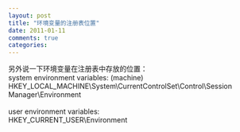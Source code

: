 ```yaml
---
layout: post
title: "环境变量的注册表位置"
date: 2011-01-11
comments: true
categories: 
---
```

另外说一下环境变量在注册表中存放的位置：<br />system environment variables: (machine)<br />HKEY_LOCAL_MACHINE\System\CurrentControlSet\Control\Session Manager\Environment<br /><br />user environment variables:<br />HKEY_CURRENT_USER\Environment<br /><br /><div class="zemanta-pixie"><img class="zemanta-pixie-img" alt="" src="http://img.zemanta.com/pixy.gif?x-id=42b732ac-47cb-8f54-9cb9-d581a452aadb" /></div>
